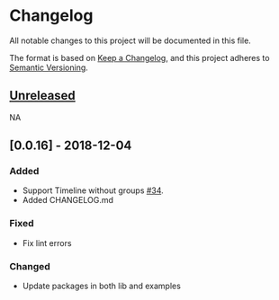 # Changelog
All notable changes to this project will be documented in this file.

The format is based on [Keep a Changelog](https://keepachangelog.com/en/1.0.0/),
and this project adheres to [Semantic Versioning](https://semver.org/spec/v2.0.0.html).

## [Unreleased]
NA

## [0.0.16] - 2018-12-04
### Added
- Support Timeline without groups [#34](https://github.com/alexcode/vue2vis/pull/34).
- Added CHANGELOG.md

### Fixed
- Fix lint errors

### Changed
- Update packages in both lib and examples

[Unreleased]: https://github.com/alexcode/vue2vis/compare/v0.0.16...HEAD
[0.0.15]: https://github.com/alexcode/vue2vis/compare/v0.0.15...v0.0.16
[0.0.14]: https://github.com/alexcode/vue2vis/compare/v0.0.13...v0.0.14
[0.0.13]: https://github.com/alexcode/vue2vis/compare/v0.0.12...v0.0.13
[0.0.12]: https://github.com/alexcode/vue2vis/compare/v0.0.11...v0.0.12
[0.0.11]: https://github.com/alexcode/vue2vis/compare/v0.0.10...v0.0.11
[0.0.10]: https://github.com/alexcode/vue2vis/compare/v0.0.9...v0.0.10
[0.0.9]: https://github.com/alexcode/vue2vis/compare/v0.0.8...v0.0.9
[0.0.8]: https://github.com/alexcode/vue2vis/compare/v0.0.7...v0.0.8
[0.0.7]: https://github.com/alexcode/vue2vis/compare/v0.0.6...v0.0.7
[0.0.6]: https://github.com/alexcode/vue2vis/compare/v0.0.5...v0.0.6
[0.0.5]: https://github.com/alexcode/vue2vis/compare/v0.0.4...v0.0.5
[0.0.4]: https://github.com/alexcode/vue2vis/compare/v0.0.3...v0.0.4
